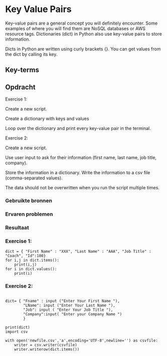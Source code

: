 # Key Value Pairs
Key-value pairs are a general concept you will definitely encounter. Some examples of where you will find them are NoSQL databases or AWS resource tags. Dictionaries (dict) in Python also use key-value pairs to store information.

Dicts in Python are written using curly brackets {}. You can get values from the dict by calling its key. 

## Key-terms

## Opdracht
Exercise 1:

Create a new script.

Create a dictionary with keys and values

Loop over the dictionary and print every key-value pair in the terminal.

Exercise 2:

Create a new script.

Use user input to ask for their information (first name, last name, job title, company). 

Store the information in a dictionary.
Write the information to a csv file (comma-separated values). 

The data should not be overwritten when you run the script multiple times.



### Gebruikte bronnen

### Ervaren problemen


### Resultaat
### Exercise 1:
```
dict = { "First Name" : "XXX", "Last Name" : "AAA", "Job Title" : "Coach", "Id":100}
for i,j in dict.items():
    print(i,j)
for i in dict.values():
    print(i)
```
### Exercise 2:
```

dict= { "Fname" : input ("Enter Your First Name "), 
        "LName": input ("Enter Your Last Name "),
        "Job": input ( "Enter Your Job Title "),
        "Company":input( "Enter your Company Name ")
        } 

print(dict)
import csv

with open('newfile.csv','a',encoding='UTF-8',newline='') as csvfile:
    writer = csv.writer(csvfile)
    writer.writerow(dict.items())


```